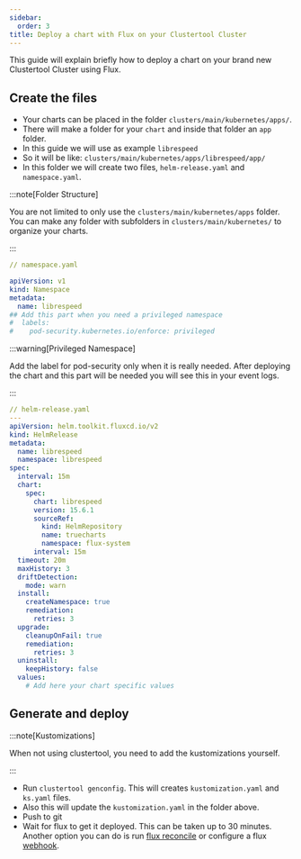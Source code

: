 ```yaml
---
sidebar:
  order: 3
title: Deploy a chart with Flux on your Clustertool Cluster
---
```


This guide will explain briefly how to deploy a chart on your brand new Clustertool Cluster using Flux.

## Create the files

- Your charts can be placed in the folder `clusters/main/kubernetes/apps/`. 
- There will make a folder for your `chart` and inside that folder an `app` folder.
- In this guide we will use as example `librespeed`
- So it will be like: `clusters/main/kubernetes/apps/librespeed/app/`
- In this folder we will create two files, `helm-release.yaml` and `namespace.yaml`.  

:::note[Folder Structure]

You are not limited to only use the `clusters/main/kubernetes/apps` folder. You can make any folder with subfolders in `clusters/main/kubernetes/` to organize your charts. 

:::

```yaml
// namespace.yaml

apiVersion: v1
kind: Namespace
metadata:
  name: librespeed
## Add this part when you need a privileged namespace
#  labels:  
#    pod-security.kubernetes.io/enforce: privileged

```
:::warning[Privileged Namespace]

Add the label for pod-security only when it is really needed. After deploying the chart and this part will be needed you will see this in your event logs. 

:::

```yaml
// helm-release.yaml
---
apiVersion: helm.toolkit.fluxcd.io/v2
kind: HelmRelease
metadata:
  name: librespeed
  namespace: librespeed
spec:
  interval: 15m
  chart:
    spec:
      chart: librespeed
      version: 15.6.1
      sourceRef:
        kind: HelmRepository
        name: truecharts
        namespace: flux-system
      interval: 15m
  timeout: 20m
  maxHistory: 3
  driftDetection:
    mode: warn
  install:
    createNamespace: true
    remediation:
      retries: 3
  upgrade:
    cleanupOnFail: true
    remediation:
      retries: 3
  uninstall:
    keepHistory: false
  values:
    # Add here your chart specific values
```

## Generate and deploy

:::note[Kustomizations]

When not using clustertool, you need to add the kustomizations yourself.

:::

- Run `clustertool genconfig`. This will creates `kustomization.yaml` and `ks.yaml` files.
- Also this will update the `kustomization.yaml` in the folder above.
- Push to git
- Wait for flux to get it deployed. This can be taken up to 30 minutes. Another option you can do is run [flux reconcile](/guides/cheatsheet.md) or configure a flux [webhook](/guides/fluxcd/webhook.md).
